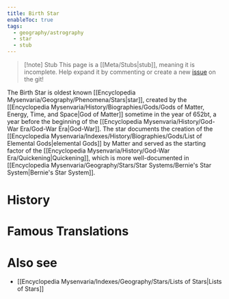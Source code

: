 ```yaml
---
title: Birth Star
enableToc: true
tags:
  - geography/astrography
  - star
  - stub
---
```


> [!note] Stub
> This page is a [[Meta/Stubs|stub]], meaning it is incomplete. Help expand it by commenting or create a new [issue](https://github.com/RagtimeGal/quartz--encyclopedia-mysenvaria/issues/new/choose) on the git!

The Birth Star is oldest known [[Encyclopedia Mysenvaria/Geography/Phenomena/Stars|star]], created by the [[Encyclopedia Mysenvaria/History/Biographies/Gods/Gods of Matter, Energy, Time, and Space|God of Matter]] sometime in the year of 652bt, a year before the beginning of the [[Encyclopedia Mysenvaria/History/God-War Era/God-War Era|God-War]]. The star documents the creation of the [[Encyclopedia Mysenvaria/Indexes/History/Biographies/Gods/List of Elemental Gods|elemental Gods]] by Matter and served as the starting factor of the [[Encyclopedia Mysenvaria/History/God-War Era/Quickening|Quickening]], which is more well-documented in [[Encyclopedia Mysenvaria/Geography/Stars/Star Systems/Bernie's Star System|Bernie's Star System]].
# History

# Famous Translations

# Also see
- [[Encyclopedia Mysenvaria/Indexes/Geography/Stars/Lists of Stars|Lists of Stars]]
